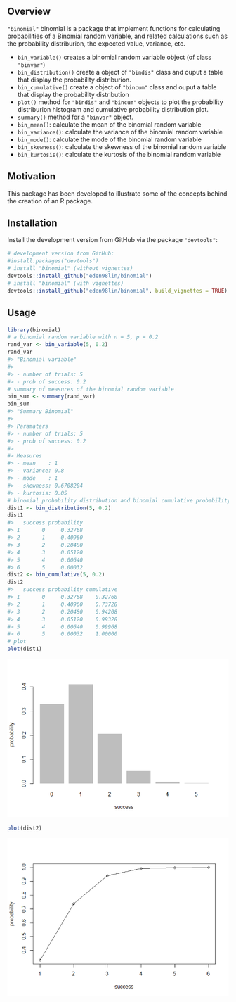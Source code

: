 
Overview
--------

`"binomial"` binomial is a package that implement functions for calculating probabilities of a Binomial random variable, and related calculations such as the probability distriburion, the expected value, variance, etc.

-   `bin_variable()` creates a binomial random variable object (of class `"binvar"`)
-   `bin_distribution()` create a object of `"bindis"` class and ouput a table that display the probability distriburion.
-   `bin_cumulative()` create a object of `"bincum"` class and ouput a table that display the probability distribution
-   `plot()` method for `"bindis"` and `"bincum"` objects to plot the probability distriburion histogram and cumulative probability distribution plot.
-   `summary()` method for a `"binvar"` object.
-   `bin_mean()`: calculate the mean of the binomial random variable
-   `bin_variance()`: calculate the variance of the binomial random variable
-   `bin_mode()`: calculate the mode of the binomial random variable
-   `bin_skewness()`: calculate the skewness of the binomial random variable
-   `bin_kurtosis()`: calculate the kurtosis of the binomial random variable

Motivation
----------

This package has been developed to illustrate some of the concepts behind the creation of an R package.

Installation
------------

Install the development version from GitHub via the package `"devtools"`:

``` r
# development version from GitHub:
#install.packages("devtools") 
# install "binomial" (without vignettes)
devtools::install_github("eden98lin/binomial")
# install "binomial" (with vignettes)
devtools::install_github("eden98lin/binomial", build_vignettes = TRUE)
```

Usage
-----

``` r
library(binomial)
# a binomial random variable with n = 5, p = 0.2
rand_var <- bin_variable(5, 0.2)
rand_var
#> "Binomial variable"
#> 
#> - number of trials: 5 
#> - prob of success: 0.2
# summary of measures of the binomial random variable
bin_sum <- summary(rand_var)
bin_sum
#> "Summary Binomial"
#> 
#> Paramaters 
#> - number of trials: 5 
#> - prob of success: 0.2 
#> 
#> Measures 
#> - mean    : 1 
#> - variance: 0.8 
#> - mode    : 1 
#> - skewness: 0.6708204 
#> - kurtosis: 0.05
# binomial probability distribution and binomial cumulative probability distribution
dist1 <- bin_distribution(5, 0.2)
dist1
#>   success probability
#> 1       0     0.32768
#> 2       1     0.40960
#> 3       2     0.20480
#> 4       3     0.05120
#> 5       4     0.00640
#> 6       5     0.00032
dist2 <- bin_cumulative(5, 0.2)
dist2
#>   success probability cumulative
#> 1       0     0.32768    0.32768
#> 2       1     0.40960    0.73728
#> 3       2     0.20480    0.94208
#> 4       3     0.05120    0.99328
#> 5       4     0.00640    0.99968
#> 6       5     0.00032    1.00000
# plot
plot(dist1)
```

![](README-unnamed-chunk-2-1.png)

``` r
plot(dist2)
```

![](README-unnamed-chunk-2-2.png)
